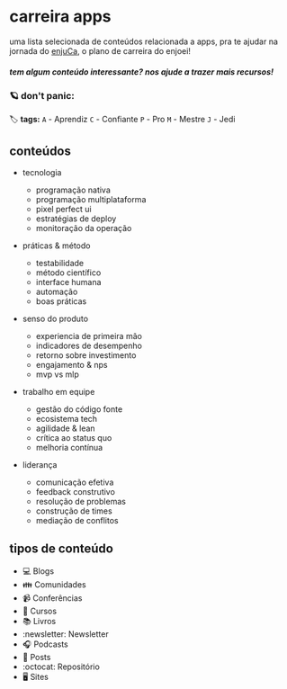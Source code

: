 # carreira apps

uma lista selecionada de conteúdos relacionada a apps, pra te ajudar na jornada do [enjuCa](https://enjuca.enjoei.com.br), o plano de carreira do enjoei!


##### _tem algum conteúdo interessante? nos ajude a trazer mais recursos!_


### :ringed_planet: don't panic:

:label: **tags:**
`A` - Aprendiz
`C` - Confiante
`P` - Pro
`M` - Mestre
`J` - Jedi

## conteúdos
- tecnologia
  - programação nativa
  - programação multiplataforma
  - pixel perfect ui
  - estratégias de deploy
  - monitoração da operação
  
- práticas & método
  - testabilidade
  - método científico
  - interface humana
  - automação
  - boas práticas

- senso do produto
  - experiencia de primeira mão
  - indicadores de desempenho
  - retorno sobre investimento
  - engajamento & nps
  - mvp vs mlp

- trabalho em equipe
  - gestão do código fonte
  - ecosistema tech
  - agilidade & lean
  - crítica ao status quo
  - melhoria contínua

- liderança
  - comunicação efetiva
  - feedback construtivo
  - resolução de problemas
  - construção de times
  - mediação de conflitos

## tipos de conteúdo
- :computer: Blogs
- :family: Comunidades
- :video_camera: Conferências
- :open_book: Cursos
- :books: Livros
- :newsletter: Newsletter
- :headphones: Podcasts
- :bookmark_tabs: Posts
- :octocat: Repositório
- :desktop_computer: Sites